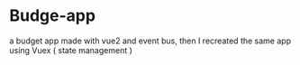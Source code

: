 # Budge-app
a budget app made with vue2 and event bus, then I recreated the same app using Vuex ( state management )
